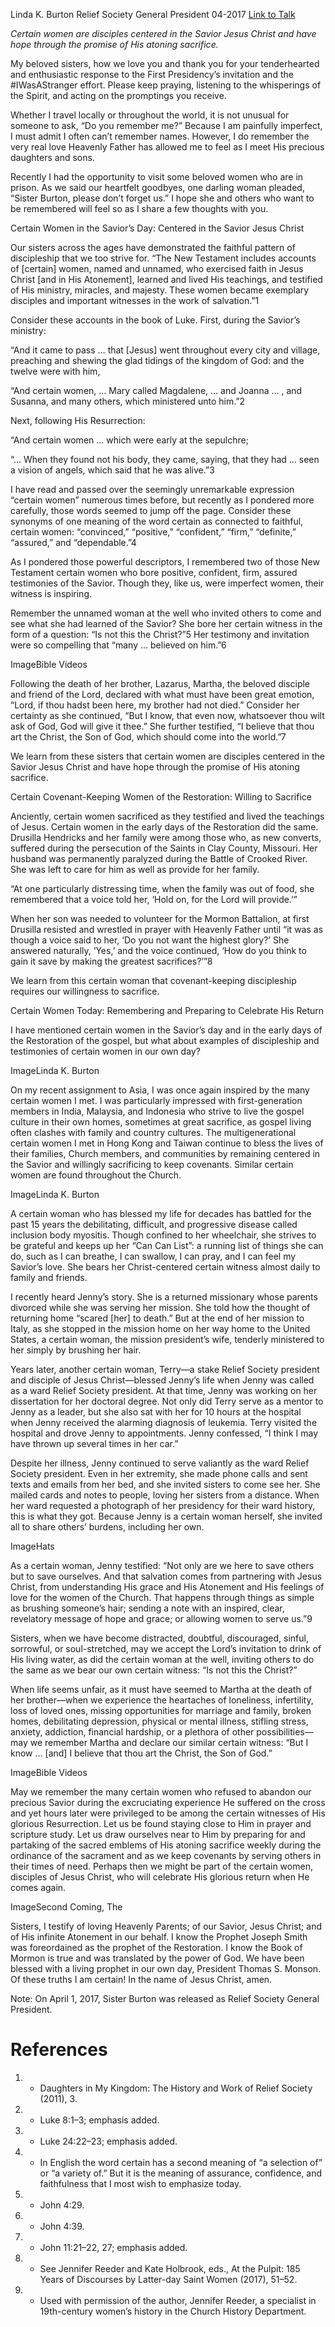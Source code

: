 Linda K. Burton
Relief Society General President
04-2017
[Link to Talk](https://www.churchofjesuschrist.org/study/general-conference/2017/04/certain-women?lang=eng)

_Certain women are disciples centered in the Savior Jesus Christ and have hope through the promise of His atoning sacrifice._

My beloved sisters, how we love you and thank you for your tenderhearted and enthusiastic response to the First Presidency’s invitation and the #IWasAStranger effort. Please keep praying, listening to the whisperings of the Spirit, and acting on the promptings you receive.

Whether I travel locally or throughout the world, it is not unusual for someone to ask, “Do you remember me?” Because I am painfully imperfect, I must admit I often can’t remember names. However, I do remember the very real love Heavenly Father has allowed me to feel as I meet His precious daughters and sons.

Recently I had the opportunity to visit some beloved women who are in prison. As we said our heartfelt goodbyes, one darling woman pleaded, “Sister Burton, please don’t forget us.” I hope she and others who want to be remembered will feel so as I share a few thoughts with you.





Certain Women in the Savior’s Day: Centered in the Savior Jesus Christ



Our sisters across the ages have demonstrated the faithful pattern of discipleship that we too strive for. “The New Testament includes accounts of [certain] women, named and unnamed, who exercised faith in Jesus Christ [and in His Atonement], learned and lived His teachings, and testified of His ministry, miracles, and majesty. These women became exemplary disciples and important witnesses in the work of salvation.”1



Consider these accounts in the book of Luke. First, during the Savior’s ministry:

“And it came to pass … that [Jesus] went throughout every city and village, preaching and shewing the glad tidings of the kingdom of God: and the twelve were with him,

“And certain women, … Mary called Magdalene, … and Joanna … , and Susanna, and many others, which ministered unto him.”2

Next, following His Resurrection:

“And certain women … which were early at the sepulchre;

“… When they found not his body, they came, saying, that they had … seen a vision of angels, which said that he was alive.”3

I have read and passed over the seemingly unremarkable expression “certain women” numerous times before, but recently as I pondered more carefully, those words seemed to jump off the page. Consider these synonyms of one meaning of the word certain as connected to faithful, certain women: “convinced,” “positive,” “confident,” “firm,” “definite,” “assured,” and “dependable.”4

As I pondered those powerful descriptors, I remembered two of those New Testament certain women who bore positive, confident, firm, assured testimonies of the Savior. Though they, like us, were imperfect women, their witness is inspiring.

Remember the unnamed woman at the well who invited others to come and see what she had learned of the Savior? She bore her certain witness in the form of a question: “Is not this the Christ?”5 Her testimony and invitation were so compelling that “many … believed on him.”6

  ImageBible Videos

Following the death of her brother, Lazarus, Martha, the beloved disciple and friend of the Lord, declared with what must have been great emotion, “Lord, if thou hadst been here, my brother had not died.” Consider her certainty as she continued, “But I know, that even now, whatsoever thou wilt ask of God, God will give it thee.” She further testified, “I believe that thou art the Christ, the Son of God, which should come into the world.”7

We learn from these sisters that certain women are disciples centered in the Savior Jesus Christ and have hope through the promise of His atoning sacrifice.







Certain Covenant-Keeping Women of the Restoration: Willing to Sacrifice



Anciently, certain women sacrificed as they testified and lived the teachings of Jesus. Certain women in the early days of the Restoration did the same. Drusilla Hendricks and her family were among those who, as new converts, suffered during the persecution of the Saints in Clay County, Missouri. Her husband was permanently paralyzed during the Battle of Crooked River. She was left to care for him as well as provide for her family.

“At one particularly distressing time, when the family was out of food, she remembered that a voice told her, ‘Hold on, for the Lord will provide.’”

When her son was needed to volunteer for the Mormon Battalion, at first Drusilla resisted and wrestled in prayer with Heavenly Father until “it was as though a voice said to her, ‘Do you not want the highest glory?’ She answered naturally, ‘Yes,’ and the voice continued, ‘How do you think to gain it save by making the greatest sacrifices?’”8

We learn from this certain woman that covenant-keeping discipleship requires our willingness to sacrifice.







Certain Women Today: Remembering and Preparing to Celebrate His Return



I have mentioned certain women in the Savior’s day and in the early days of the Restoration of the gospel, but what about examples of discipleship and testimonies of certain women in our own day?

  ImageLinda K. Burton

On my recent assignment to Asia, I was once again inspired by the many certain women I met. I was particularly impressed with first-generation members in India, Malaysia, and Indonesia who strive to live the gospel culture in their own homes, sometimes at great sacrifice, as gospel living often clashes with family and country cultures. The multigenerational certain women I met in Hong Kong and Taiwan continue to bless the lives of their families, Church members, and communities by remaining centered in the Savior and willingly sacrificing to keep covenants. Similar certain women are found throughout the Church.

  ImageLinda K. Burton

A certain woman who has blessed my life for decades has battled for the past 15 years the debilitating, difficult, and progressive disease called inclusion body myositis. Though confined to her wheelchair, she strives to be grateful and keeps up her “Can Can List”: a running list of things she can do, such as I can breathe, I can swallow, I can pray, and I can feel my Savior’s love. She bears her Christ-centered certain witness almost daily to family and friends.

I recently heard Jenny’s story. She is a returned missionary whose parents divorced while she was serving her mission. She told how the thought of returning home “scared [her] to death.” But at the end of her mission to Italy, as she stopped in the mission home on her way home to the United States, a certain woman, the mission president’s wife, tenderly ministered to her simply by brushing her hair.

Years later, another certain woman, Terry—a stake Relief Society president and disciple of Jesus Christ—blessed Jenny’s life when Jenny was called as a ward Relief Society president. At that time, Jenny was working on her dissertation for her doctoral degree. Not only did Terry serve as a mentor to Jenny as a leader, but she also sat with her for 10 hours at the hospital when Jenny received the alarming diagnosis of leukemia. Terry visited the hospital and drove Jenny to appointments. Jenny confessed, “I think I may have thrown up several times in her car.”

Despite her illness, Jenny continued to serve valiantly as the ward Relief Society president. Even in her extremity, she made phone calls and sent texts and emails from her bed, and she invited sisters to come see her. She mailed cards and notes to people, loving her sisters from a distance. When her ward requested a photograph of her presidency for their ward history, this is what they got. Because Jenny is a certain woman herself, she invited all to share others’ burdens, including her own.

  ImageHats

As a certain woman, Jenny testified: “Not only are we here to save others but to save ourselves. And that salvation comes from partnering with Jesus Christ, from understanding His grace and His Atonement and His feelings of love for the women of the Church. That happens through things as simple as brushing someone’s hair; sending a note with an inspired, clear, revelatory message of hope and grace; or allowing women to serve us.”9

Sisters, when we have become distracted, doubtful, discouraged, sinful, sorrowful, or soul-stretched, may we accept the Lord’s invitation to drink of His living water, as did the certain woman at the well, inviting others to do the same as we bear our own certain witness: “Is not this the Christ?”

When life seems unfair, as it must have seemed to Martha at the death of her brother—when we experience the heartaches of loneliness, infertility, loss of loved ones, missing opportunities for marriage and family, broken homes, debilitating depression, physical or mental illness, stifling stress, anxiety, addiction, financial hardship, or a plethora of other possibilities—may we remember Martha and declare our similar certain witness: “But I know … [and] I believe that thou art the Christ, the Son of God.”

  ImageBible Videos

May we remember the many certain women who refused to abandon our precious Savior during the excruciating experience He suffered on the cross and yet hours later were privileged to be among the certain witnesses of His glorious Resurrection. Let us be found staying close to Him in prayer and scripture study. Let us draw ourselves near to Him by preparing for and partaking of the sacred emblems of His atoning sacrifice weekly during the ordinance of the sacrament and as we keep covenants by serving others in their times of need. Perhaps then we might be part of the certain women, disciples of Jesus Christ, who will celebrate His glorious return when He comes again.

  ImageSecond Coming, The

Sisters, I testify of loving Heavenly Parents; of our Savior, Jesus Christ; and of His infinite Atonement in our behalf. I know the Prophet Joseph Smith was foreordained as the prophet of the Restoration. I know the Book of Mormon is true and was translated by the power of God. We have been blessed with a living prophet in our own day, President Thomas S. Monson. Of these truths I am certain! In the name of Jesus Christ, amen.





Note: On April 1, 2017, Sister Burton was released as Relief Society General President.

# References
1. - Daughters in My Kingdom: The History and Work of Relief Society (2011), 3.
2. - Luke 8:1–3; emphasis added.
3. - Luke 24:22–23; emphasis added.
4. - In English the word certain has a second meaning of “a selection of” or “a variety of.” But it is the meaning of assurance, confidence, and faithfulness that I most wish to emphasize today.
5. - John 4:29.
6. - John 4:39.
7. - John 11:21–22, 27; emphasis added.
8. - See Jennifer Reeder and Kate Holbrook, eds., At the Pulpit: 185 Years of Discourses by Latter-day Saint Women (2017), 51–52.
9. - Used with permission of the author, Jennifer Reeder, a specialist in 19th-century women’s history in the Church History Department.